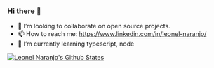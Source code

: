 ### Hi there 👋

- 👯 I’m looking to collaborate on open source projects.
- 📫 How to reach me: https://www.linkedin.com/in/leonel-naranjo/
- 🌱 I’m currently learning typescript, node



[![Leonel Naranjo's Github States](https://github-readme-stats.vercel.app/api?username=lfnaranjo11&show_icons=true&theme=dracula)](https://github.com/lfnaranjo11/github-readme-stats)


<!--
**lfnaranjo11/lfnaranjo11** is a ✨ _special_ ✨ repository because its `README.md` (this file) appears on your GitHub profile.

Here are some ideas to get you started:

- 🔭 I’m currently working on ...
- 🌱 I’m currently learning ...
- 👯 I’m looking to collaborate on ...
- 🤔 I’m looking for help with ...
- 💬 Ask me about ...
- 📫 How to reach me: ...
- 😄 Pronouns: ...
- ⚡ Fun fact: ...
-->

